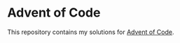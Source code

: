 # Advent of Code

This repository contains my solutions for [Advent of Code](https://adventofcode.com/).
